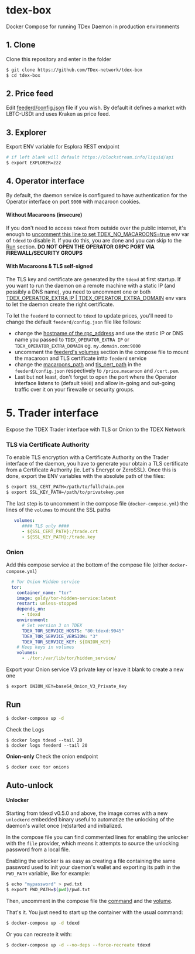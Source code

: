 # tdex-box
Docker Compose for running TDex Daemon in production environments

 

## 1. Clone 

Clone this repository and enter in the folder

```sh
$ git clone https://github.com/TDex-network/tdex-box
$ cd tdex-box
```

## 2. Price feed

Edit [feederd/config.json](https://github.com/TDex-network/tdex-feeder#config-file) file if you wish. By default it defines a market with LBTC-USDt and uses Kraken as price feed.  

## 3. Explorer

Export ENV variable for Esplora REST endpoint

```sh
# if left blank will default https://blockstream.info/liquid/api 
$ export EXPLORER=zzz
```

## 4. Operator interface


By default, the daemon service is configured to have authentication for the Operator interface on port `9000` with macaroon cookies. 


#### Without Macaroons (insecure)

If you don't need to access `tdexd` from outside over the public internet, it's enough to [uncomment this line to set TDEX_NO_MACAROONS=true](docker-compose.yml#L18) env var of `tdexd` to disable it. If you do this, you are done and you can skip to the [Run](#run) section. **DO NOT OPEN THE OPERATOR GRPC PORT VIA FIREWALL/SECURITY GROUPS**



#### With Macaroons & TLS self-signed

The TLS key and certificate are generated by the `tdexd` at first startup. 
If you want to run the daemon on a remote machine with a static IP (and possibly a DNS name), you need to uncomment one or both [TDEX_OPERATOR_EXTRA IP | TDEX_OPERATOR_EXTRA_DOMAIN](docker-compose.yml#L21) env vars to let the daemon create the right certificate.


To let the `feederd` to connect to `tdexd` to update prices, you'll need to change the default `feederd/config.json` file like follows:

- change the [hostname of the rpc_address](feederd/config.json#L13) and use the static IP or DNS name you passed to `TDEX_OPERATOR_EXTRA IP` or  `TDEX_OPERATOR_EXTRA_DOMAIN` eg. `my.domain.com:9000`
- uncomment the [feederd's volumes](docker-compose.yml#54) section in the compose file to mount the macaroon and TLS certificate intto `feederd` service
- change the [macaroons_path](feederd/config.json#L11) and [tls_cert_path](feederd/config.json#L12) in the `feederd/config.json` respectively to `/price.macaroon` and `/cert.pem`.
- Last but not least, don't forget to open the port where the Operator interface listens to (default `9000`) and allow in-going and out-going traffic over it on your firewalle or security groups.


# 5. Trader interface  
Expose the TDEX Trader interface with TLS or Onion to the TDEX Network

### TLS via Certificate Authority

To enable TLS encryption with a Certificate Authority on the Trader interface of the daemon, you have to generate your obtain a TLS certificate from a Certificate Authority (ie. Let's Encrypt or ZeroSSL). Once this is done, export the ENV variables with the absolute path of the files: 

```sh
$ export SSL_CERT_PATH=/path/to/fullchain.pem
$ export SSL_KEY_PATH=/path/to/privatekey.pem
```

The last step is to uncomment in the compose file (`docker-compose.yml`) the lines of the `volumes` to mount the SSL paths

```yml
   volumes:
      #### TLS only ####
      - ${SSL_CERT_PATH}:/trade.crt
      - ${SSL_KEY_PATH}:/trade.key
```

### Onion

Add this compose service at the bottom of the compose file (either `docker-compose.yml`)

```yml
  # Tor Onion Hidden service
  tor:
    container_name: "tor"
    image: goldy/tor-hidden-service:latest
    restart: unless-stopped
    depends_on:
      - tdexd
    environment:
      # Set version 3 on TDEX
      TDEX_TOR_SERVICE_HOSTS: "80:tdexd:9945"
      TDEX_TOR_SERVICE_VERSION: "3"
      TDEX_TOR_SERVICE_KEY: ${ONION_KEY}
    # Keep keys in volumes
    volumes:
      - ./tor:/var/lib/tor/hidden_service/
```

Export your Onion service V3 private key or leave it blank to create a new one

```sh
$ export ONION_KEY=base64_Onion_V3_Private_Key
```

## Run 

```sh
$ docker-compose up -d
```

Check the Logs

```
$ docker logs tdexd --tail 20
$ docker logs feederd --tail 20
```


**Onion-only** Check the onion endpoint

```sh
$ docker exec tor onions
```

## Auto-unlock

#### Unlocker

Starting from tdexd v0.5.0 and above, the image comes with a new `unlockerd` embedded binary useful to automatize the unlocking of the daemon's wallet once (re)started and initialized.

In the compose file you can find commented lines for enabling the unlocker with the `file` provider, which means it attempts to source the unlocking password from a local file.

Enabling the unlocker is as easy as creating a file containing the same password used to init your daemon's wallet and exporting its path in the `PWD_PATH` variable, like for example:

```bash
$ echo "mypassword" > pwd.txt
$ export PWD_PATH=$(pwd)/pwd.txt
```

Then, uncomment in the compose file the [command](docker-compose.yml#L34) and the [volume](docker-compose.yml#L42).

That's it. You just need to start up the container with the usual command:

```bash
$ docker-compose up -d tdexd
```

Or you can recreate it with:

```bash
$ docker-compose up -d --no-deps --force-recreate tdexd
```







